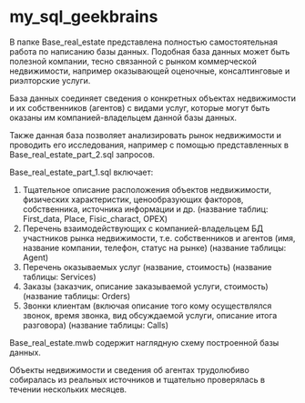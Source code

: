 # my_sql_geekbrains


В папке Base_real_estate представлена полностью самостоятельная работа по написанию базы данных.
Подобная база данных может быть полезной компании, тесно связанной с рынком коммерческой недвижимости, например
оказывающей оценочные, консалтинговые и риэлторские услуги.

База данных соединяет сведения о конкретных объектах недвижимости и их собственников (агентов)
с видами услуг, которые могут быть оказаны им компанией-владельцем данной базы данных.

Также данная база позволяет анализировать рынок недвижимости и проводить его исследования, например с
помощью представленных в Base_real_estate_part_2.sql запросов.

Base_real_estate_part_1.sql включает:

1. Тщательное описание расположения объектов недвижимости, физических характеристик, ценообразующих факторов, собственника, источника информации и др.
   (название таблиц: First_data, Place, Fisic_charact, OPEX)
2. Перечень взаимодействующих с компанией-владельцем БД участников рынка недвижимости, т.е. собственников и агентов (имя, название компании, телефон, статус на рынке)
   (название таблицы: Agent)
3. Перечень оказываемых услуг (название, стоимость)
   (название таблицы: Services)
4. Заказы (заказчик, описание заказываемой услуги, стоимость)
   (название таблицы: Orders)
4. Звонки клиентам (включая описание того кому осуществлялся звонок, время звонка, вид обсуждаемой услуги, описание итога разговора)
   (название таблицы: Calls)

Base_real_estate.mwb содержит наглядную схему построенной базы данных.

Объекты недвижимости и сведения об агентах трудолюбиво собиралась из реальных источников и тщательно проверялась в течении нескольких месяцев.
